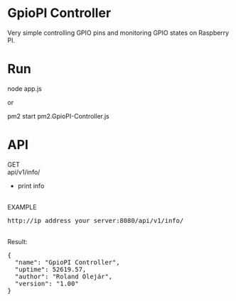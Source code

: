 # GpioPI Controller
Very simple controlling GPIO pins and monitoring GPIO states on Raspberry PI.

# Run
node app.js

or

pm2 start pm2.GpioPI-Controller.js

# API

GET<br>
api/v1/info/<br>
- print info<br>
<br>
EXAMPLE<br>
<pre>http://ip_address_your_server:8080/api/v1/info/</pre>
<br>
Result:<br>
<pre>
{
  "name": "GpioPI Controller",
  "uptime": 52619.57,
  "author": "Roland Olejár",
  "version": "1.00"
}
</pre>
<br>
